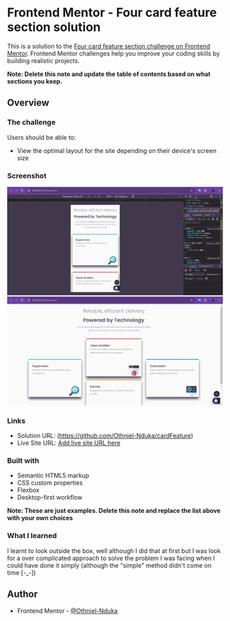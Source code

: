 # Frontend Mentor - Four card feature section solution

This is a solution to the [Four card feature section challenge on Frontend Mentor](https://www.frontendmentor.io/challenges/four-card-feature-section-weK1eFYK). Frontend Mentor challenges help you improve your coding skills by building realistic projects. 


**Note: Delete this note and update the table of contents based on what sections you keep.**

## Overview

### The challenge

Users should be able to:

- View the optimal layout for the site depending on their device's screen size

### Screenshot

![](./Screenshot/cardFeature_Mobile_Size.jpg)
![](./Screenshot/cardFeature_PC_Size.jpg)


### Links

- Solution URL: (https://github.com/Othniel-Nduka/cardFeature)
- Live Site URL: [Add live site URL here](https://your-live-site-url.com)


### Built with

- Semantic HTML5 markup
- CSS custom properties
- Flexbox
- Desktop-first workflow

**Note: These are just examples. Delete this note and replace the list above with your own choices**

### What I learned

I learnt to look outside the box, well although I did that at first but I was look for a over complicated approach to solve the problem I was facing when I could have done it simply (although the "simple" method didn't come on time [-_-])


## Author


- Frontend Mentor - [@Othniel-Nduka](https://www.frontendmentor.io/profile/Othniel-Nduka)

